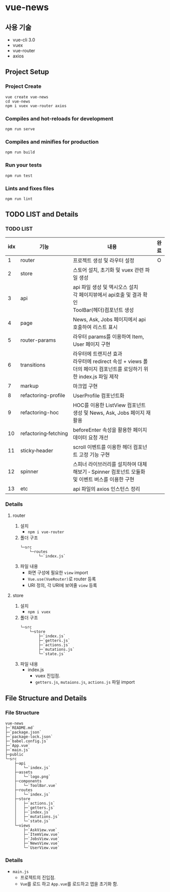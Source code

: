 # vue-news

## 사용 기술
* vue-cli 3.0
* vuex
* vue-router
* axios

## Project Setup
### Project Create
```
vue create vue-news
cd vue-news
npm i vuex vue-router axios
```

### Compiles and hot-reloads for development
```
npm run serve
```

### Compiles and minifies for production
```
npm run build
```

### Run your tests
```
npm run test
```

### Lints and fixes files
```
npm run lint
```

## TODO LIST and Details
### TODO LIST

idx|기능|내용|완료
-|-|-|:-:
1|router|프로젝트 생성 및 라우터 설정|O
2|store|스토어 설치, 초기화 및 vuex 관련 파일 생성|
3|api|api 파일 생성 및 액시오스 설치<br>각 페이지뷰에서 api호출 및 결과 확인<br>ToolBar(헤더)컴포넌트 생성|
4|page|News, Ask, Jobs 페이지에서 api 호출하여 리스트 표시|
5|router-params|라우터 params를 이용하여 Item, User 페이지 구현|
6|transitions|라우터에 트랜지션 효과<br>라우터에 redirect 속성 + views 폴더의 페이지 컴포넌트를 로딩하기 위한 index.js 파일 제작|
7|markup|마크업 구현|
8|refactoring-profile|UserProfile 컴포넌트화|
9|refactoring-hoc|HOC를 이용한 ListView 컴포넌트 생성 및 News, Ask, Jobs 페이지 재활용|
10|refactoring‑fetching|beforeEnter 속성을 활용한 페이지 데이터 요청 개선|
11|sticky‑header|scroll 이벤트를 이용한 헤더 컴포넌트 고정 기능 구현|
12|spinner|스피너 라이브러리를 설치하여 대체해보기 ‑ Spinner 컴포넌트 모듈화 및 이벤트 버스를 이용한 구현|
13|etc|api 파일의 axios 인스턴스 정리

### Details
1. router
    1. 설치
        * `npm i vue-router`
    2. 폴더 구조
        ```
        └─src
            └─routes
                └─`index.js`
        ```
    3. 파일 내용
        * 화면 구성에 필요한 `view` import
        * `Vue.use(VueRouter)`로 router 등록
        * URI 정의, 각 URI에 보여줄 `view` 등록

2. store
    1. 설치
        * `npm i vuex`
    2. 폴더 구조
        ```
        └─src
            └─store
                ├─`index.js`
                ├─`getters.js`
                ├─`actions.js`
                ├─`mutations.js`
                └─`state.js`
        ```   
    3. 파일 내용
        * index.js
            * vuex 진입점.
            * `getters.js`, `mutaions.js`, `actions.js` 파일 import
        



## File Structure and Details
### File Structure
```tree
vue-news
├─`README.md`
├─`package.json`
├─`package-lock.json`
├─`babel.config.js`
├─`App.vue`
├─`main.js`
├─public
└─src
    ├─api
    │   └─`index.js`
    ├─assets
    │   └─`logo.png`
    ├─components
    │   └─`ToolBar.vue`
    ├─routes
    │   └─`index.js`
    ├─store
    │   ├─`actions.js`
    │   ├─`getters.js`
    │   ├─`index.js`
    │   ├─`mutations.js`
    │   └─`state.js`
    └─views
        ├─`AskView.vue`
        ├─`ItemView.vue`
        ├─`JobsView.vue`
        ├─`NewsView.vue`
        └─`UserView.vue`
```

### Details
* `main.js`
    * 프로젝트의 진입점.
    * `Vue`를 로드 하고 `App.vue`를 로드하고 앱을 초기화 함.